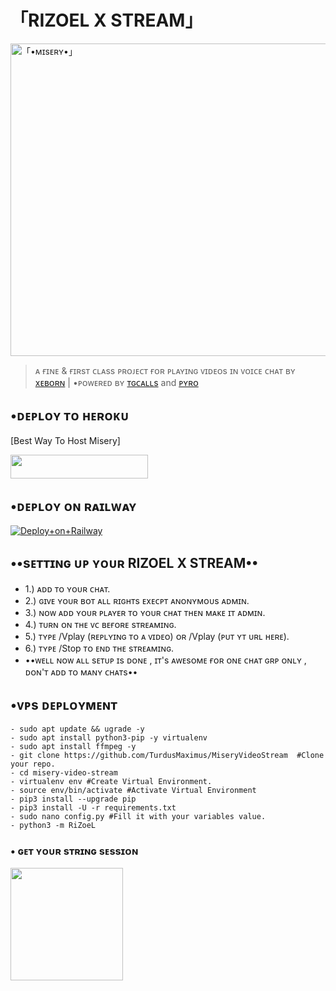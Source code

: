 <h1> 「RIZOEL X STREAM」</h1>
<img src="https://telegra.ph/file/bf19c811fe0c137f7cb61.jpg" alt="「•ᴍɪsᴇʀʏ•」" width="510" height="500">


> ᴀ ғɪɴᴇ & ғɪʀsᴛ ᴄʟᴀss ᴘʀᴏᴊᴇᴄᴛ ғᴏʀ ᴘʟᴀʏɪɴɢ ᴠɪᴅᴇᴏs ɪɴ ᴠᴏɪᴄᴇ ᴄʜᴀᴛ ʙʏ [xᴇʙᴏʀɴ](https://github.com/TURDUSMAXIMUS) | •ᴘᴏᴡᴇʀᴇᴅ ʙʏ [ᴛɢᴄᴀʟʟs](https://github.com/MarshalX/tgcalls) and [ᴘʏʀᴏ](https://github.com/pyrogram/pyrogram)






## •ᴅᴇᴘʟᴏʏ ᴛᴏ ʜᴇʀᴏᴋᴜ 
[Best Way To Host Misery]

<a href="https://heroku.com/deploy?template=https://github.com/MrRizoel/RiZoeLVCstream"><img src="https://img.shields.io/badge/Deploy%20To%20Heroku-black?style=for-the-badge&logo=heroku" width="220" height="38.45"/></a>


## •ᴅᴇᴘʟᴏʏ ᴏɴ ʀᴀɪʟᴡᴀʏ 
[![Deploy+on+Railway](https://railway.app/button.svg)](https://railway.app/new/template?template=https://github.com/MrRizoel/RiZoeLVCstream&envs=API_ID,API_HASH,BOT_TOKEN,SESSION_NAME,ASSISTANT_NAME,BOT_USERNAME,DURATION_LIMIT,SUDO_USERS)
  
 ## **••sᴇᴛᴛɪɴɢ ᴜᴘ ʏᴏᴜʀ RIZOEL X STREAM••**

- 1.) ᴀᴅᴅ ᴛᴏ ʏᴏᴜʀ ᴄʜᴀᴛ.
- 2.) ɢɪᴠᴇ ʏᴏᴜʀ ʙᴏᴛ ᴀʟʟ ʀɪɢʜᴛs ᴇxᴇᴄᴘᴛ ᴀɴᴏɴʏᴍᴏᴜs ᴀᴅᴍɪɴ.
- 3.) ɴᴏᴡ ᴀᴅᴅ ʏᴏᴜʀ ᴘʟᴀʏᴇʀ ᴛᴏ ʏᴏᴜʀ ᴄʜᴀᴛ ᴛʜᴇɴ ᴍᴀᴋᴇ ɪᴛ ᴀᴅᴍɪɴ.
- 4.) ᴛᴜʀɴ ᴏɴ ᴛʜᴇ ᴠᴄ ʙᴇғᴏʀᴇ sᴛʀᴇᴀᴍɪɴɢ.
- 5.) ᴛʏᴘᴇ /Vplay (ʀᴇᴘʟʏɪɴɢ ᴛᴏ ᴀ ᴠɪᴅᴇᴏ) ᴏʀ /Vplay (ᴘᴜᴛ ʏᴛ ᴜʀʟ ʜᴇʀᴇ).
- 6.) ᴛʏᴘᴇ /Stop ᴛᴏ ᴇɴᴅ ᴛʜᴇ sᴛʀᴇᴀᴍɪɴɢ.
- ••ᴡᴇʟʟ ɴᴏᴡ ᴀʟʟ sᴇᴛᴜᴘ ɪs ᴅᴏɴᴇ , ɪᴛ's ᴀᴡᴇsᴏᴍᴇ ғᴏʀ ᴏɴᴇ ᴄʜᴀᴛ ɢʀᴘ ᴏɴʟʏ , ᴅᴏɴ'ᴛ ᴀᴅᴅ ᴛᴏ ᴍᴀɴʏ ᴄʜᴀᴛs••


## •ᴠᴘs ᴅᴇᴘʟᴏʏᴍᴇɴᴛ
```
- sudo apt update && ugrade -y
- sudo apt install python3-pip -y virtualenv
- sudo apt install ffmpeg -y
- git clone https://github.com/TurdusMaximus/MiseryVideoStream  #Clone your repo.
- cd misery-video-stream
- virtualenv env #Create Virtual Environment.
- source env/bin/activate #Activate Virtual Environment
- pip3 install --upgrade pip
- pip3 install -U -r requirements.txt
- sudo nano config.py #Fill it with your variables value.
- python3 -m RiZoeL
```
###  • ɢᴇᴛ ʏᴏᴜʀ sᴛʀɪɴɢ sᴇssɪᴏɴ

<p><a href="https://replit.com/@TurdusMaximus/MiseryStringSession#main.py"><img src="https://img.shields.io/badge/Generate%20On%20Repl-00B2FF?style=for-the-badge&logo=appveyor" width="180""/></a></p>



